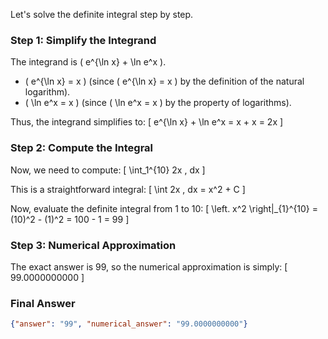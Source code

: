 Let's solve the definite integral step by step.

### Step 1: Simplify the Integrand
The integrand is \( e^{\ln x} + \ln e^x \).

- \( e^{\ln x} = x \) (since \( e^{\ln x} = x \) by the definition of the natural logarithm).
- \( \ln e^x = x \) (since \( \ln e^x = x \) by the property of logarithms).

Thus, the integrand simplifies to:
\[ e^{\ln x} + \ln e^x = x + x = 2x \]

### Step 2: Compute the Integral
Now, we need to compute:
\[ \int_1^{10} 2x \, dx \]

This is a straightforward integral:
\[ \int 2x \, dx = x^2 + C \]

Now, evaluate the definite integral from 1 to 10:
\[ \left. x^2 \right|_{1}^{10} = (10)^2 - (1)^2 = 100 - 1 = 99 \]

### Step 3: Numerical Approximation
The exact answer is 99, so the numerical approximation is simply:
\[ 99.0000000000 \]

### Final Answer
```json
{"answer": "99", "numerical_answer": "99.0000000000"}
```